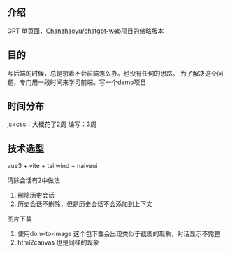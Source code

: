 ## 介绍

GPT 单页面，[Chanzhaoyu/chatgpt-web](https://github.com/Chanzhaoyu/chatgpt-web)项目的缩略版本


## 目的

写后端的时候，总是想着不会前端怎么办。也没有任何的思路。
为了解决这个问题，专门用一段时间来学习前端。写一个demo项目

## 时间分布

js+css：大概花了2周
编写：3周

## 技术选型

vue3 + vite + tailwind + naiveui



清除会话有2中做法
1. 删除历史会话
2. 历史会话不删除，但是历史会话不会添加到上下文

图片下载
1. 使用dom-to-image 这个包下载会出现类似于截图的现象，对话显示不完整
2. html2canvas 也是同样的现象
